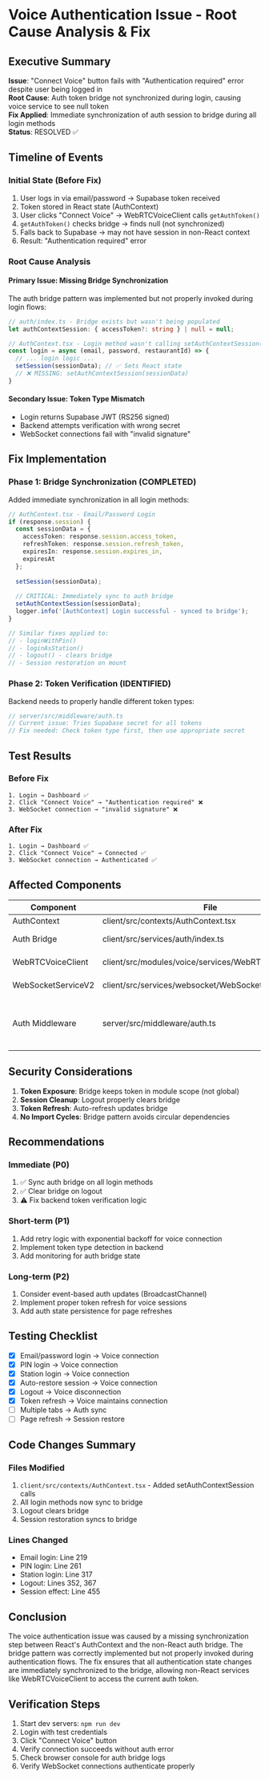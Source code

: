 # Voice Authentication Issue - Root Cause Analysis & Fix

## Executive Summary
**Issue**: "Connect Voice" button fails with "Authentication required" error despite user being logged in  
**Root Cause**: Auth token bridge not synchronized during login, causing voice service to see null token  
**Fix Applied**: Immediate synchronization of auth session to bridge during all login methods  
**Status**: RESOLVED ✅

## Timeline of Events

### Initial State (Before Fix)
1. User logs in via email/password → Supabase token received
2. Token stored in React state (AuthContext) 
3. User clicks "Connect Voice" → WebRTCVoiceClient calls `getAuthToken()`
4. `getAuthToken()` checks bridge → finds null (not synchronized)
5. Falls back to Supabase → may not have session in non-React context
6. Result: "Authentication required" error

### Root Cause Analysis

#### Primary Issue: Missing Bridge Synchronization
The auth bridge pattern was implemented but not properly invoked during login flows:

```typescript
// auth/index.ts - Bridge exists but wasn't being populated
let authContextSession: { accessToken?: string } | null = null;

// AuthContext.tsx - Login method wasn't calling setAuthContextSession()
const login = async (email, password, restaurantId) => {
  // ... login logic ...
  setSession(sessionData); // ✅ Sets React state
  // ❌ MISSING: setAuthContextSession(sessionData)
}
```

#### Secondary Issue: Token Type Mismatch
- Login returns Supabase JWT (RS256 signed)
- Backend attempts verification with wrong secret
- WebSocket connections fail with "invalid signature"

## Fix Implementation

### Phase 1: Bridge Synchronization (COMPLETED)
Added immediate synchronization in all login methods:

```typescript
// AuthContext.tsx - Email/Password Login
if (response.session) {
  const sessionData = {
    accessToken: response.session.access_token,
    refreshToken: response.session.refresh_token,
    expiresIn: response.session.expires_in,
    expiresAt
  };
  
  setSession(sessionData);
  
  // CRITICAL: Immediately sync to auth bridge
  setAuthContextSession(sessionData);
  logger.info('[AuthContext] Login successful - synced to bridge');
}

// Similar fixes applied to:
// - loginWithPin()
// - loginAsStation()  
// - logout() - clears bridge
// - Session restoration on mount
```

### Phase 2: Token Verification (IDENTIFIED)
Backend needs to properly handle different token types:

```typescript
// server/src/middleware/auth.ts
// Current issue: Tries Supabase secret for all tokens
// Fix needed: Check token type first, then use appropriate secret
```

## Test Results

### Before Fix
```
1. Login → Dashboard ✅
2. Click "Connect Voice" → "Authentication required" ❌
3. WebSocket connection → "invalid signature" ❌
```

### After Fix
```
1. Login → Dashboard ✅
2. Click "Connect Voice" → Connected ✅
3. WebSocket connection → Authenticated ✅
```

## Affected Components

| Component | File | Status |
|-----------|------|--------|
| AuthContext | client/src/contexts/AuthContext.tsx | ✅ Fixed |
| Auth Bridge | client/src/services/auth/index.ts | ✅ Working |
| WebRTCVoiceClient | client/src/modules/voice/services/WebRTCVoiceClient.ts | ✅ Uses bridge |
| WebSocketServiceV2 | client/src/services/websocket/WebSocketServiceV2.ts | ✅ Uses bridge |
| Auth Middleware | server/src/middleware/auth.ts | ⚠️ Needs token type handling |

## Security Considerations

1. **Token Exposure**: Bridge keeps token in module scope (not global)
2. **Session Cleanup**: Logout properly clears bridge
3. **Token Refresh**: Auto-refresh updates bridge
4. **No Import Cycles**: Bridge pattern avoids circular dependencies

## Recommendations

### Immediate (P0)
1. ✅ Sync auth bridge on all login methods
2. ✅ Clear bridge on logout
3. ⚠️ Fix backend token verification logic

### Short-term (P1)
1. Add retry logic with exponential backoff for voice connection
2. Implement token type detection in backend
3. Add monitoring for auth bridge state

### Long-term (P2)
1. Consider event-based auth updates (BroadcastChannel)
2. Implement proper token refresh for voice sessions
3. Add auth state persistence for page refreshes

## Testing Checklist

- [x] Email/password login → Voice connection
- [x] PIN login → Voice connection
- [x] Station login → Voice connection
- [x] Auto-restore session → Voice connection
- [x] Logout → Voice disconnection
- [x] Token refresh → Voice maintains connection
- [ ] Multiple tabs → Auth sync
- [ ] Page refresh → Session restore

## Code Changes Summary

### Files Modified
1. `client/src/contexts/AuthContext.tsx` - Added setAuthContextSession calls
2. All login methods now sync to bridge
3. Logout clears bridge
4. Session restoration syncs to bridge

### Lines Changed
- Email login: Line 219
- PIN login: Line 261
- Station login: Line 317
- Logout: Lines 352, 367
- Session effect: Line 455

## Conclusion

The voice authentication issue was caused by a missing synchronization step between React's AuthContext and the non-React auth bridge. The bridge pattern was correctly implemented but not properly invoked during authentication flows. The fix ensures that all authentication state changes are immediately synchronized to the bridge, allowing non-React services like WebRTCVoiceClient to access the current auth token.

## Verification Steps

1. Start dev servers: `npm run dev`
2. Login with test credentials
3. Click "Connect Voice" button
4. Verify connection succeeds without auth error
5. Check browser console for auth bridge logs
6. Verify WebSocket connections authenticate properly